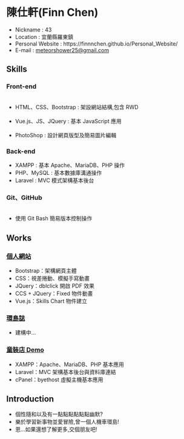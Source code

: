 <h1>陳仕軒(Finn Chen)</h1>
<ul>
    <li>Nickname : 43</li>
    <li>Location : 宜蘭縣羅東鎮</li>
    <li>Personal Website : https://finnnchen.github.io/Personal_Website/</li>
    <li>E-mail : <a href="meteorshower25@gmail.com">meteorshower25@gmail.com</a></li>
</ul>

<h2>Skills</h2>
<h3>Front-end</h3>
<ul>
    <li>HTML、CSS、Bootstrap : 架設網站結構,包含 RWD </li>
    <li>Vue.js、JS、JQuery : 基本 JavaScript 應用</li>
    <li>PhotoShop : 設計網頁版型及簡易圖片編輯</li>
</ul>
<h3>Back-end</h3>
<ul>
    <li>XAMPP : 基本 Apache、MariaDB、PHP 操作</li>
    <li>PHP、MySQL : 基本數據庫溝通操作</li>
    <li>Laravel : MVC 模式架構基本後台</li>
</ul>
<h3>Git、GitHub</h3>
<ul>
    <li>使用 Git Bash 簡易版本控制操作</li>
</ul>

<h2>Works</h2>
<h3><a href="https://finnnchen.github.io/Personal_Website/">個人網站</a></h3>
<ul>
    <li>Bootstrap：架構網頁主體</li>
    <li>CSS：視差捲動、模擬手寫動畫</li>
    <li>JQuery：dblclick 開啟 PDF 效果</li>
    <li>CCS + JQuery：Fixed 物件動畫</li>
    <li>Vue.js：Skills Chart 物件建立</li>
</ul>
<h3><a href="">環島誌</a></h3>
<ul>
    <li>建構中...</li>
</ul>
<h3><a href="http://123kids.byethost6.com/">童裝店 Demo</a></h3>
<ul>
    <li>XAMPP：Apache、MariaDB、PHP 基本應用</li>
    <li>Laravel：MVC 架構基本後台與資料庫連結</li>
    <li>cPanel：byethost 虛擬主機基本應用</li>
</ul>

<h2>Introduction</h2>
<ul>
    <li>個性隨和以及有一點點點點點點幽默?</li>
    <li>樂於學習新事物並愛冒險,曾一個人機車環島!</li>
    <li>恩...如果還想了解更多,交個朋友吧!</li>
</ul>
